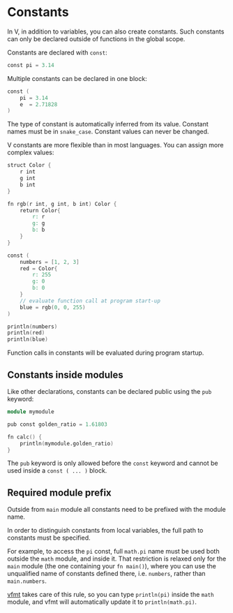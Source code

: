 # Constants

In V, in addition to variables, you can also create constants.
Such constants can only be declared outside of functions in the global scope.

Constants are declared with `const`:

```v
const pi = 3.14
```

Multiple constants can be declared in one block:

```v
const (
	pi = 3.14
	e  = 2.71828
)
```

The type of constant is automatically inferred from its value.
Constant names must be in `snake_case`.
Constant values can never be changed.

V constants are more flexible than in most languages.
You can assign more complex values:

```v play
struct Color {
	r int
	g int
	b int
}

fn rgb(r int, g int, b int) Color {
	return Color{
		r: r
		g: g
		b: b
	}
}

const (
	numbers = [1, 2, 3]
	red = Color{
		r: 255
		g: 0
		b: 0
	}
	// evaluate function call at program start-up
	blue = rgb(0, 0, 255)
)

println(numbers)
println(red)
println(blue)
```

Function calls in constants will be evaluated during program startup.

## Constants inside modules

Like other declarations, constants can be declared public using the `pub` keyword:

```v oksyntax
module mymodule

pub const golden_ratio = 1.61803

fn calc() {
	println(mymodule.golden_ratio)
}
```

The `pub` keyword is only allowed before the `const` keyword and cannot be used inside
a `const ( ... )` block.

## Required module prefix

Outside from `main` module all constants need to be prefixed with the module name.

In order to distinguish constants from local variables, the full path to constants must be specified.

For example, to access the `pi` const, full `math.pi` name must be used both outside the `math`
module, and inside it.
That restriction is relaxed only for the `main` module (the one containing your `fn main()`),
where you can use the unqualified name of constants defined there, i.e. `numbers`, rather than `main.numbers`.

[vfmt](../tools/tools.md#v-fmt) takes care of this rule, so you can type `println(pi)` inside the `math` module,
and vfmt will automatically update it to `println(math.pi)`.
